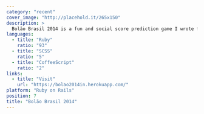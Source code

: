 ```yaml
---
category: "recent"
cover_image: "http://placehold.it/265x150"
description: >
  Bolão Brasil 2014 is a fun and social score prediction game I wrote for the World Cup. Over 1,000 games and 200,000 predictions were made in the month it was live.
languages:
  - title: "Ruby"
    ratio: "93"
  - title: "SCSS"
    ratio: "5"
  - title: "CoffeeScript"
    ratio: "2"
links:
  - title: "Visit"
    url: "https://bolao2014in.herokuapp.com/"
platform: "Ruby on Rails"
position: 7
title: "Bolão Brasil 2014"
---
```


